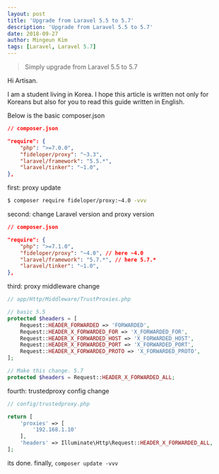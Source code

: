 ```yaml
---
layout: post
title: 'Upgrade from Laravel 5.5 to 5.7'
description: 'Upgrade from Laravel 5.5 to 5.7'
date: 2018-09-27
author: Mingeun Kim
tags: [Laravel, Laravel 5.7]
---
```


> Simply upgrade from Laravel 5.5 to 5.7


Hi Artisan.

I am a student living in Korea. I hope this article is written not only for Koreans but also for you to read this guide written in English.


Below is the basic composer.json

```json
// composer.json

"require": {
    "php": ">=7.0.0",
    "fideloper/proxy": "~3.3",
    "laravel/framework": "5.5.*",
    "laravel/tinker": "~1.0",
},
```

first: proxy update
```bash
$ composer require fideloper/proxy:~4.0 -vvv
```

second: change Laravel version and proxy version
```json
// composer.json

"require": {
    "php": ">=7.1.0",
    "fideloper/proxy": "~4.0", // here ~4.0
    "laravel/framework": "5.7.*", // here 5.7.*
    "laravel/tinker": "~1.0",
},
```

third: proxy middleware change
```php
// app/Http/Middleware/TrustProxies.php

// basic 5.5
protected $headers = [
    Request::HEADER_FORWARDED => 'FORWARDED',
    Request::HEADER_X_FORWARDED_FOR => 'X_FORWARDED_FOR',
    Request::HEADER_X_FORWARDED_HOST => 'X_FORWARDED_HOST',
    Request::HEADER_X_FORWARDED_PORT => 'X_FORWARDED_PORT',
    Request::HEADER_X_FORWARDED_PROTO => 'X_FORWARDED_PROTO',
];

// Make this change. 5.7
protected $headers = Request::HEADER_X_FORWARDED_ALL;
```

fourth: trustedproxy config change
```php
// config/trustedproxy.php

return [
    'proxies' => [
        '192.168.1.10'
    ],
    'headers' => Illuminate\Http\Request::HEADER_X_FORWARDED_ALL,
];
```

its done. finally, `composer update -vvv`